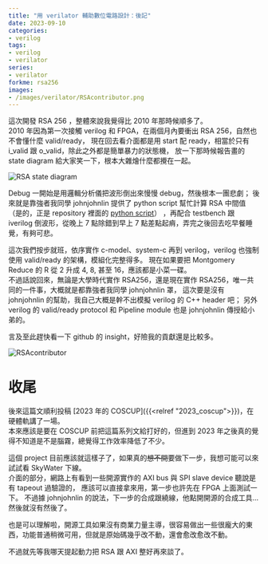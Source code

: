 ```yaml
---
title: "用 verilator 輔助數位電路設計：後記"
date: 2023-09-10
categories:
- verilog
tags:
- verilog
- verilator
series:
- verilator
forkme: rsa256
images:
- /images/verilator/RSAcontributor.png
---
```


這次開發 RSA 256 ，整體來說我覺得比 2010 年那時候順多了。  
2010 年因為第一次接觸 verilog 和 FPGA，在兩個月內要衝出 RSA 256，自然也不會懂什麼 valid/ready，
現在回去看介面都是用 start 配 ready，相當於只有 i_valid 跟 o_valid，除此之外都是簡單暴力的狀態機，
放一下那時候報告畫的 state diagram 給大家笑一下，根本大雜燴什麼都攪在一起。  

<!--more-->

![RSA state diagram](/images/verilator/RSAstate.jpg)

Debug 一開始是用邏輯分析儀把波形倒出來慢慢 debug，然後根本一團悲劇；
後來就是靠強者我同學 johnjohnlin 提供了 python script 幫忙計算 RSA 中間值
（是的，正是 repository 裡面的 [python script](https://github.com/yodalee/rsa256/blob/master/script/RSA.py)）
，再配合 testbench 跟 iverilog 倒波形，從晚上 7 點除錯到早上 7 點差點起痟，弄完之後回去吃早餐睡覺，有夠可悲。

這次我們按步就班，依序實作 c-model、system-c 再到 verilog，verilog 也強制使用 valid/ready 的架構，模組化完整得多。
現在如果要把 Montgomery Reduce 的 R 從 2 升成 4, 8, 甚至 16，應該都是小菜一碟。  
不過話說回來，無論是大學時代實作 RSA256，還是現在實作 RSA256，唯一共同的一件事，大概就是都靠強者我同學 johnjohnlin 罩，
這次要是沒有 johnjohnlin 的幫助，我自己大概是幹不出模擬 verilog 的 C++ header 吧；
另外 verilog 的 valid/ready protocol 和 Pipeline module 也是 johnjohnlin 傳授給小弟的。

言及至此趕快看一下 github 的 insight，好險我的貢獻還是比較多。

![RSAcontributor](/images/verilator/RSAcontributor.png)

# 收尾

後來這篇文順利投稿 [2023 年的 COSCUP]({{<relref "2023_coscup">}})，在硬體軌講了一場。  
本來應該是要在 COSCUP 前把這篇系列文給打好的，但進到 2023 年之後真的覺得不知道是不是腦霧，總覺得工作效率降低了不少。

這個 project 目前應該就這樣子了，如果真的~~想不開~~要做下一步，我想可能可以來試試看 SkyWater 下線。  
介面的部分，網路上有看到一些開源實作的 AXI bus 與 SPI slave device 聽說是有 tapeout 過驗證的，
應該可以直接拿來用，第一步也許先在 FPGA 上面測試一下。
不過據 johnjohnlin 的說法，下一步的合成跟繞線，他點開開源的合成工具…然後就沒有然後了。

也是可以理解啦，開源工具如果沒有商業力量主導，很容易做出一些很龐大的東西，功能普通稍微可用，但就是原始碼幾乎改不動，還會愈改愈改不動。

不過就先等我哪天提起動力把 RSA 跟 AXI 整好再來談了。